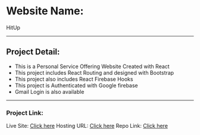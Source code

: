 # Website Name: 
HitUp

----
## Project Detail: 
 - This is a Personal Service Offering Website Created with React
 - This project includes React Routing and designed with Bootstrap
 - This project also includes React Firebase Hooks
 - This project is Authenticated with Google firebase
 - Gmail Login is also available
----

### Project Link:

Live Site: [Click here](https://hitup-gym-trainer.netlify.app/)
Hosting URL: [Click here](https://hitup-48915.web.app)
Repo Link: [Click here](https://github.com/programming-hero-web-course-4/independent-service-provider-introtoxicXXl)